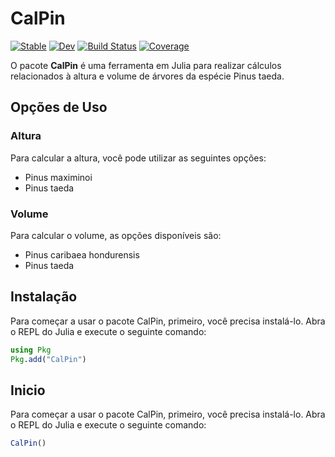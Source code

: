 # CalPin

[![Stable](https://img.shields.io/badge/docs-stable-blue.svg)](https://renilsonlisboa.github.io/CalPin.jl/stable/)
[![Dev](https://img.shields.io/badge/docs-dev-blue.svg)](https://renilsonlisboa.github.io/CalPin.jl/dev/)
[![Build Status](https://github.com/renilsonlisboa/CalPin.jl/actions/workflows/CI.yml/badge.svg?branch=main)](https://github.com/renilsonlisboa/CalPin.jl/actions/workflows/CI.yml?query=branch%3Amain)
[![Coverage](https://codecov.io/gh/renilsonlisboa/CalPin.jl/branch/main/graph/badge.svg)](https://codecov.io/gh/renilsonlisboa/CalPin.jl)

O pacote **CalPin** é uma ferramenta em Julia para realizar cálculos relacionados à altura e volume de árvores da espécie Pinus taeda.

## Opções de Uso

### Altura
Para calcular a altura, você pode utilizar as seguintes opções:

- Pinus maximinoi
- Pinus taeda

### Volume
Para calcular o volume, as opções disponíveis são:

- Pinus caribaea hondurensis
- Pinus taeda

## Instalação

Para começar a usar o pacote CalPin, primeiro, você precisa instalá-lo. Abra o REPL do Julia e execute o seguinte comando:

```julia
using Pkg
Pkg.add("CalPin")
```

## Inicio

Para começar a usar o pacote CalPin, primeiro, você precisa instalá-lo. Abra o REPL do Julia e execute o seguinte comando:

```julia
CalPin()
